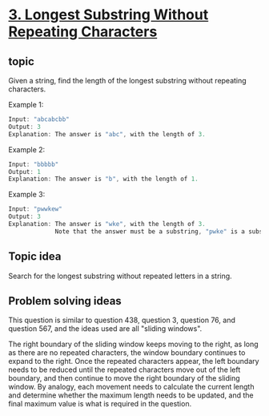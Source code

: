 # [3. Longest Substring Without Repeating Characters](https://leetcode.com/problems/longest-substring-without-repeating-characters/)

## topic

Given a string, find the length of the longest substring without repeating characters.



Example 1:

```c
Input: "abcabcbb"
Output: 3 
Explanation: The answer is "abc", with the length of 3. 
```

Example 2:

```c
Input: "bbbbb"
Output: 1
Explanation: The answer is "b", with the length of 1.
```

Example 3:

```c
Input: "pwwkew"
Output: 3
Explanation: The answer is "wke", with the length of 3. 
             Note that the answer must be a substring, "pwke" is a subsequence and not a substring.
```

## Topic idea


Search for the longest substring without repeated letters in a string.

## Problem solving ideas

This question is similar to question 438, question 3, question 76, and question 567, and the ideas used are all "sliding windows".

The right boundary of the sliding window keeps moving to the right, as long as there are no repeated characters, the window boundary continues to expand to the right. Once the repeated characters appear, the left boundary needs to be reduced until the repeated characters move out of the left boundary, and then continue to move the right boundary of the sliding window. By analogy, each movement needs to calculate the current length and determine whether the maximum length needs to be updated, and the final maximum value is what is required in the question.